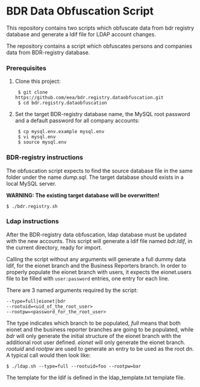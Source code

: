 # BDR Data Obfuscation Script

This repository contains two scripts which obfuscate data from bdr registry database and generate a ldif file for LDAP account changes.

The repository contains a script which obfuscates persons and companies data from BDR-registry database.


### Prerequisites

1. Clone this project:

        $ git clone https://github.com/eea/bdr.registry.dataobfuscation.git
        $ cd bdr.registry.dataobfuscation

2. Set the target BDR-registry database name, the MySQL root password and a default password for all company accounts:

        $ cp mysql.env.example mysql.env
        $ vi mysql.env
        $ source mysql.env


### BDR-registry instructions

The obfuscation script expects to find the source database file in the same folder under the name _dump.sql_. The target database should exists in a local MySQL server.

**WARNING: The existing target database will be overwritten!**

    $ ./bdr.registry.sh


### Ldap instructions

After the BDR-registry data obfuscation, ldap database must be updated with the new accounts. This script will generate a ldif file named _bdr.ldif_, in the current directory, ready for import.

Calling the script without any arguments will generate a full dummy data ldif, for the eionet branch and the Business Reporters branch. In order to properly populate the eionet branch with users, it expects the eionet.users file to be filled with `user:password` entries, one entry for each line.

There are 3 named arguments required by the script:

    --type=full|eionet|bdr
    --rootuid=<uid_of_the_root_user>
    --rootpw=<password_for_the_root_user>
The type indicates which branch to be populated, _full_ means that both eionet and the business reporter branches are going to be populated, while _bdr_ will only generate the initial structure of the eionet branch with the additional root user defined. _eionet_ will only generate the eionet branch.
_rootuid_ and _rootpw_ are used to generate an entry to be used as the root dn.
A typical call would then look like:

    $ ./ldap.sh --type=full --rootuid=foo --rootpw=bar

The template for the ldif is defined in the ldap_template.txt template file.
